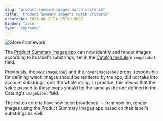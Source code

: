 ```yaml
---
slug: "product-summary-images-match-criteria"
title: "Product Summary Image's match criteria"
createdAt: 2021-04-01T16:05:00.000Z
hidden: false
type: "improved"
---
```


![Store Framework](https://cdn.jsdelivr.net/gh/vtexdocs/dev-portal-content@main/images/product-summary-images-match-criteria-0.png)

The [Product Summary Images app](https://developers.vtex.com/docs/guides/vtex-product-summary-productsummaryimage) can now identify and render images according to its label's substrings, set in the [Catalog module](https://help.vtex.com/en/tutorial/visao-geral-da-estrutura-do-catalogo--6ejJHhmTaoMMeoIgg4OgA0)'s `imageLabel` field.

Previously, the `mainImageLabel` and the `hoverImageLabel` props, responsible for defining which images should be rendered by the app, did not take into account substrings, only the whole string. In practice, this means that the value passed to these props should be the same as the one defined in the Catalog's `imageLabel` field.

The match criteria have now been broadened — from now on, render images using the Product Summary Images app based on their label's substrings as well.

